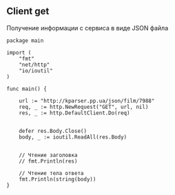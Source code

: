 ## Client get

Получение информации с сервиса в виде JSON файла

```golang
package main

import (
	"fmt"
	"net/http"
	"io/ioutil"
)

func main() {

	url := "http://kparser.pp.ua/json/film/7988"
	req, _ := http.NewRequest("GET", url, nil)
	res, _ := http.DefaultClient.Do(req)


	defer res.Body.Close()
	body, _ := ioutil.ReadAll(res.Body)


    // Чтение заголовка 
	// fmt.Println(res)
	
    // Чтение тела ответа
	fmt.Println(string(body))
}
```
